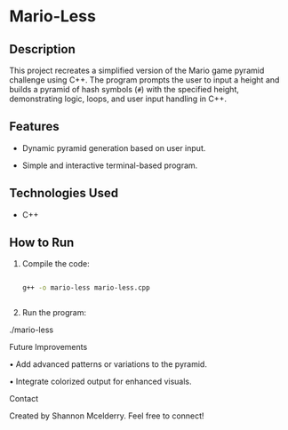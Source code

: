 # Mario-Less  



## Description  

This project recreates a simplified version of the Mario game pyramid challenge using C++. The program prompts the user to input a height and builds a pyramid of hash symbols (`#`) with the specified height, demonstrating logic, loops, and user input handling in C++.  



## Features  

- Dynamic pyramid generation based on user input.  

- Simple and interactive terminal-based program.  



## Technologies Used  

- C++  



## How to Run  

1. Compile the code:  

   ```bash  

   g++ -o mario-less mario-less.cpp  



2. Run the program:



./mario-less  







Future Improvements



• Add advanced patterns or variations to the pyramid.

• Integrate colorized output for enhanced visuals.



Contact



Created by Shannon Mcelderry. Feel free to connect!
